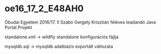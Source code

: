 # oe16_17_2_E48AH0
Óbudai Egyetem 2016/17. II Szabó Gergely Krisztián féléves leadandó Java Portál Projekt 

standalone.xml -> wildfly standalone konfigurációs fájlja 

mysqldb.sql -> mysqldb adatbázis exportált változata

